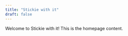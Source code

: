```yaml
---
title: "Stickie with it"
draft: false
---
```


<!-- Optional content that can be rendered below the headline -->
<p>Welcome to Stickie with it! This is the homepage content.</p>

